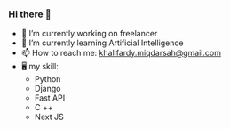 ### Hi there 👋
- 🔭 I’m currently working on freelancer
- 🌱 I’m currently learning Artificial Intelligence
- 📫 How to reach me: khalifardy.miqdarsah@gmail.com
- 🖥 my skill:
    - Python
    - Django
    - Fast API
    - C ++
    - Next JS

